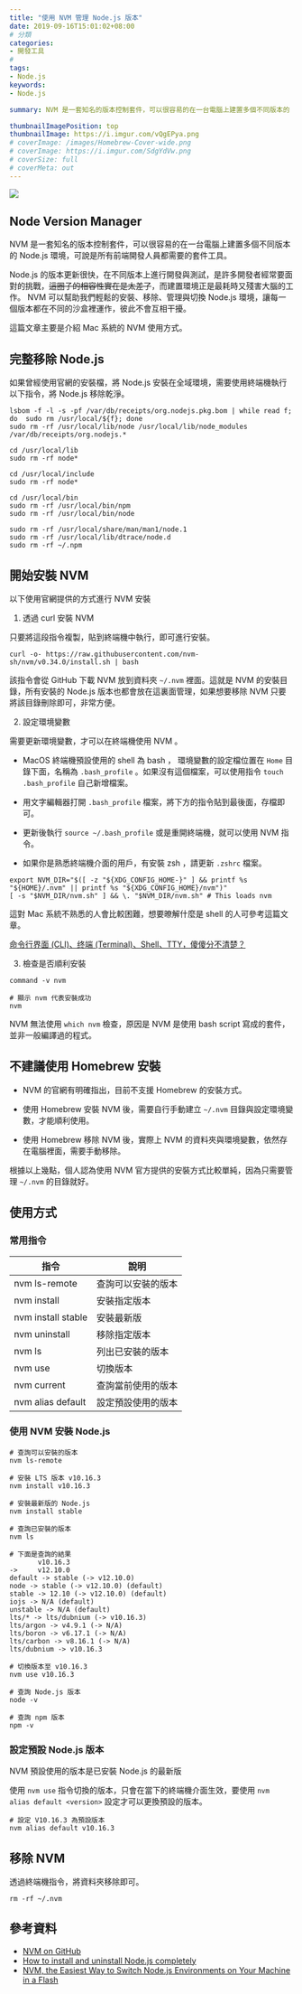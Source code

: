 ```yaml
---
title: "使用 NVM 管理 Node.js 版本"
date: 2019-09-16T15:01:02+08:00
# 分類
categories:
- 開發工具
# 
tags:
- Node.js
keywords:
- Node.js

summary: NVM 是一套知名的版本控制套件，可以很容易的在一台電腦上建置多個不同版本的 Node.js 環境，可說是所有前端開發人員都需要的套件工具。

thumbnailImagePosition: top
thumbnailImage: https://i.imgur.com/vQgEPya.png
# coverImage: /images/Homebrew-Cover-wide.png
# coverImage: https://i.imgur.com/SdgYdVw.png
# coverSize: full
# coverMeta: out
---
```


![](https://i.imgur.com/vQgEPya.png)

## Node Version Manager

NVM 是一套知名的版本控制套件，可以很容易的在一台電腦上建置多個不同版本的 Node.js 環境，可說是所有前端開發人員都需要的套件工具。

Node.js 的版本更新很快，在不同版本上進行開發與測試，是許多開發者經常要面對的挑戰，~~這圈子的相容性實在是太差了~~，而建置環境正是最耗時又殘害大腦的工作。 NVM 可以幫助我們輕鬆的安裝、移除、管理與切換 Node.js 環境，讓每一個版本都在不同的沙盒裡運作，彼此不會互相干擾。

這篇文章主要是介紹 Mac 系統的 NVM 使用方式。

## 完整移除 Node.js

如果曾經使用官網的安裝檔，將 Node.js 安裝在全域環境，需要使用終端機執行以下指令，將 Node.js 移除乾淨。

```bash=
lsbom -f -l -s -pf /var/db/receipts/org.nodejs.pkg.bom | while read f; do  sudo rm /usr/local/${f}; done
sudo rm -rf /usr/local/lib/node /usr/local/lib/node_modules /var/db/receipts/org.nodejs.*

cd /usr/local/lib
sudo rm -rf node*

cd /usr/local/include
sudo rm -rf node*

cd /usr/local/bin
sudo rm -rf /usr/local/bin/npm
sudo rm -rf /usr/local/bin/node

sudo rm -rf /usr/local/share/man/man1/node.1
sudo rm -rf /usr/local/lib/dtrace/node.d
sudo rm -rf ~/.npm
```

## 開始安裝 NVM

以下使用官網提供的方式進行 NVM 安裝

1. 透過 curl 安裝 NVM 

只要將這段指令複製，貼到終端機中執行，即可進行安裝。

```
curl -o- https://raw.githubusercontent.com/nvm-sh/nvm/v0.34.0/install.sh | bash
```

該指令會從 GitHub 下載 NVM 放到資料夾 `~/.nvm` 裡面。這就是 NVM 的安裝目錄，所有安裝的 Node.js 版本也都會放在這裏面管理，如果想要移除 NVM 只要將該目錄刪除即可，非常方便。

2. 設定環境變數

需要更新環境變數，才可以在終端機使用 NVM 。

* MacOS 終端機預設使用的 shell 為 bash ， 環境變數的設定檔位置在 `Home` 目錄下面，名稱為 `.bash_profile` 。如果沒有這個檔案，可以使用指令 `touch .bash_profile` 自己新增檔案。
 
* 用文字編輯器打開 `.bash_profile` 檔案，將下方的指令貼到最後面，存檔即可。

* 更新後執行 `source ~/.bash_profile` 或是重開終端機，就可以使用 NVM 指令。

* 如果你是熟悉終端機介面的用戶，有安裝 zsh ，請更新 `.zshrc` 檔案。

```bash=
export NVM_DIR="$([ -z "${XDG_CONFIG_HOME-}" ] && printf %s "${HOME}/.nvm" || printf %s "${XDG_CONFIG_HOME}/nvm")"
[ -s "$NVM_DIR/nvm.sh" ] && \. "$NVM_DIR/nvm.sh" # This loads nvm
```

這對 Mac 系統不熟悉的人會比較困難，想要暸解什麼是 shell 的人可參考這篇文章。

[命令行界面 (CLI)、终端 (Terminal)、Shell、TTY，傻傻分不清楚？](https://printempw.github.io/the-difference-between-cli-terminal-shell-tty/)

3. 檢查是否順利安裝

```
command -v nvm

# 顯示 nvm 代表安裝成功
nvm
```

NVM 無法使用 `which nvm` 檢查，原因是 NVM 是使用 bash script 寫成的套件，並非一般編譯過的程式。

## 不建議使用 Homebrew 安裝

* NVM 的官網有明確指出，目前不支援 Homebrew 的安裝方式。

* 使用 Homebrew 安裝 NVM 後，需要自行手動建立 `~/.nvm` 目錄與設定環境變數，才能順利使用。

* 使用 Homebrew 移除 NVM 後，實際上 NVM 的資料夾與環境變數，依然存在電腦裡面，需要手動移除。

根據以上幾點，個人認為使用 NVM 官方提供的安裝方式比較單純，因為只需要管理 `~/.nvm` 的目錄就好。

## 使用方式

### 常用指令

| 指令                         | 說明                |
| -----------------------     | ------------------- |
| nvm ls-remote               | 查詢可以安裝的版本     |
| nvm install <version>       | 安裝指定版本          |
| nvm install stable          | 安裝最新版            |
| nvm uninstall <version>     | 移除指定版本          |
| nvm ls                      | 列出已安裝的版本      |
| nvm use <version>           | 切換版本            |
| nvm current                 | 查詢當前使用的版本    |
| nvm alias default <version> | 設定預設使用的版本    |

### 使用 NVM 安裝 Node.js

```bash=
# 查詢可以安裝的版本
nvm ls-remote

# 安裝 LTS 版本 v10.16.3
nvm install v10.16.3

# 安裝最新版的 Node.js
nvm install stable

# 查詢已安裝的版本
nvm ls

# 下面是查詢的結果
       v10.16.3
->     v12.10.0
default -> stable (-> v12.10.0)
node -> stable (-> v12.10.0) (default)
stable -> 12.10 (-> v12.10.0) (default)
iojs -> N/A (default)
unstable -> N/A (default)
lts/* -> lts/dubnium (-> v10.16.3)
lts/argon -> v4.9.1 (-> N/A)
lts/boron -> v6.17.1 (-> N/A)
lts/carbon -> v8.16.1 (-> N/A)
lts/dubnium -> v10.16.3

# 切換版本至 v10.16.3
nvm use v10.16.3

# 查詢 Node.js 版本
node -v

# 查詢 npm 版本
npm -v
```

### 設定預設 Node.js 版本

NVM 預設使用的版本是已安裝 Node.js 的最新版

使用 `nvm use` 指令切換的版本，只會在當下的終端機介面生效，要使用 `nvm alias default <version>` 設定才可以更換預設的版本。

```
# 設定 V10.16.3 為預設版本
nvm alias default v10.16.3
```

## 移除 NVM

透過終端機指令，將資料夾移除即可。

```
rm -rf ~/.nvm
```

## 參考資料

* [NVM on GitHub](https://github.com/nvm-sh/nvm#installation-and-update)
* [How to install and uninstall Node.js completely](https://www.dev.education/blog/2019/02/26/how-to-install-and-uninstall-nodejs-completely)
* [NVM, the Easiest Way to Switch Node.js Environments on Your Machine in a Flash](https://itnext.io/nvm-the-easiest-way-to-switch-node-js-environments-on-your-machine-in-a-flash-17babb7d5f1b)